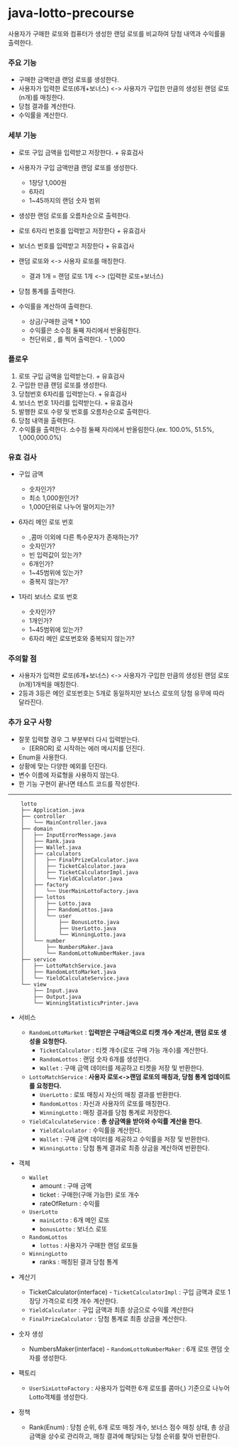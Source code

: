 # java-lotto-precourse

사용자가 구매한 로또와 컴퓨터가 생성한 랜덤 로또를 비교하여 당첨 내역과 수익률을 출력한다.

### 주요 기능

- 구매한 금액만큼 랜덤 로또를 생성한다.
- 사용자가 입력한 로또(6개+보너스) <-> 사용자가 구입한 만큼의 생성된 랜덤 로또(n개)를 매칭한다.
- 당첨 결과를 계산한다.
- 수익률을 계산한다.

### 세부 기능

- 로또 구입 금액을 입력받고 저장한다. + 유효검사

- 사용자가 구입 금액만큼 랜덤 로또를 생성한다.
    - 1장당 1,000원
    - 6자리
    - 1~45까지의 랜덤 숫자 범위
- 생성한 랜덤 로또를 오름차순으로 출력한다.

- 로또 6자리 번호를 입력받고 저장한다 + 유효검사
- 보너스 번호를 입력받고 저장한다 + 유효검사

- 랜덤 로또와 <-> 사용자 로또를 매칭한다.
    - 결과 1개 = 랜덤 로또 1개 <-> (입력한 로또+보너스)
- 당첨 통계를 출력한다.


- 수익률을 계산하여 출력한다.
    - 상금/구매한 금액 * 100
    - 수익률은 소수점 둘째 자리에서 반올림한다.
    - 천단위로 , 를 찍어 출력한다. - 1,000

### 플로우

1. 로또 구입 금액을 입력받는다. + 유효검사
2. 구입한 만큼 랜덤 로또를 생성한다.
3. 당첨번호 6자리를 입력받는다. + 유효검사
4. 보너스 번호 1자리를 입력받는다. + 유효검사
4. 발행한 로또 수량 및 번호를 오름차순으로 출력한다.
5. 당첨 내역을 출력한다.
6. 수익률을 출력한다. 소수점 둘째 자리에서 반올림한다.(ex. 100.0%, 51.5%, 1,000,000.0%)

### 유효 검사

- 구입 금액
    - 숫자인가?
    - 최소 1,000원인가?
    - 1,000단위로 나누어 떨어지는가?

- 6자리 메인 로또 번호
    - ,콤마 이외에 다른 특수문자가 존재하는가?
    - 숫자인가?
    - 빈 입력값이 있는가?
    - 6개인가?
    - 1~45범위에 있는가?
    - 중복지 않는가?

- 1자리 보너스 로또 번호
    - 숫자인가?
    - 1개인가?
    - 1~45범위에 있는가?
    - 6자리 메인 로또번호와 중복되지 않는가?

### 주의할 점

- 사용자가 입력한 로또(6개+보너스) <-> 사용자가 구입한 만큼의 생성된 랜덤 로또(n개)1개씩을 매칭한다.
- 2등과 3등은 메인 로또번호는 5개로 동일하지만 보너스 로또의 당첨 유무에 따라 달라진다.

### 추가 요구 사항

- 잘못 입력할 경우 그 부분부터 다시 입력받는다.
    - [ERROR] 로 시작하는 에러 메시지를 던진다.
- Enum을 사용한다.
- 상황에 맞는 다양한 예외를 던진다.
- 변수 이름에 자료형을 사용하지 않는다.
- 한 기능 구현이 끝나면 테스트 코드를 작성한다.

---

```
    lotto
    ├── Application.java
    ├── controller
    │   └── MainController.java
    ├── domain
    │   ├── InputErrorMessage.java
    │   ├── Rank.java
    │   ├── Wallet.java
    │   ├── calculators
    │   │   ├── FinalPrizeCalculator.java
    │   │   ├── TicketCalculator.java
    │   │   ├── TicketCalculatorImpl.java
    │   │   └── YieldCalculator.java
    │   ├── factory
    │   │   └── UserMainLottoFactory.java
    │   ├── lottos
    │   │   ├── Lotto.java
    │   │   ├── RandomLottos.java
    │   │   └── user
    │   │       ├── BonusLotto.java
    │   │       ├── UserLotto.java
    │   │       └── WinningLotto.java
    │   └── number
    │       ├── NumbersMaker.java
    │       └── RandomLottoNumberMaker.java
    ├── service
    │   ├── LottoMatchService.java
    │   ├── RandomLottoMarket.java
    │   └── YieldCalculateService.java
    └── view
        ├── Input.java
        ├── Output.java
        └── WinningStatisticsPrinter.java
```

- 서비스
    - `RandomLottoMarket` : **입력받은 구매금액으로 티켓 개수 계산과, 랜덤 로또 생성을 요청한다.**
        - `TicketCalculator` : 티켓 개수(로또 구매 가능 개수)를 계산한다.
        - `RandomLottos` : 랜덤 숫자 6개를 생성한다.
        - `Wallet` : 구매 금액 데이터를 제공하고 티켓을 저장 및 반환한다.
    - `LottoMatchService` : **사용자 로또<->랜덤 로또의 매칭과, 당첨 통계 업데이트를 요청한다.**
        - `UserLotto` : 로또 매칭시 자신의 매칭 결과를 반환한다.
        - `RandomLottos` : 자신과 사용자의 로또를 매칭한다.
        - `WinningLotto` : 매칭 결과를 당첨 통계로 저장한다.
    - `YieldCalculateService` : **총 상금액을 받아와 수익률 계산을 한다.**
        - `YieldCalculator` : 수익률을 계산한다.
        - `Wallet` : 구매 금액 데이터를 제공하고 수익률을 저장 및 반환한다.
        - `WinningLotto` : 당첨 통계 결과로 최종 상금을 계산하여 반환한다.

- 객체
    - `Wallet`
        - amount : 구매 금액
        - ticket : 구매한(구매 가능한) 로또 개수
        - rateOfReturn : 수익률
    - `UserLotto`
        - `mainLotto` : 6개 메인 로또
        - `bonusLotto` : 보너스 로또
    - `RandomLottos`
        - `lottos` : 사용자가 구매한 랜덤 로또들
    - `WinningLotto`
        - ranks : 매칭된 결과 당첨 통계

- 계산기
    - TicketCalculator(interface) - `TicketCalculatorImpl` : 구입 금액과 로또 1장당 가격으로 티켓 개수 계산한다.
    - `YieldCalculator` : 구입 금액과 최종 상금으로 수익률 계산한다
    - `FinalPrizeCalculator` : 당첨 통계로 최종 상금을 계산한다.

- 숫자 생성
    - NumbersMaker(interface) - `RandomLottoNumberMaker` : 6개 로또 랜덤 숫자를 생성한다.

- 팩토리
    - `UserSixLottoFactory` : 사용자가 입력한 6개 로또를 콤마(,) 기준으로 나누어 Lotto객체를 생성한다.

- 정책
    - Rank(Enum) : 당첨 순위, 6개 로또 매칭 개수, 보너스 점수 매칭 상태, 총 상금 금액을 상수로 관리하고, 매칭 결과에 해당되는 당첨 순위를 찾아 반환한다.




